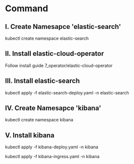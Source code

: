 # Command

## I. Create Namesapce 'elastic-search'

kubectl create namespace elastic-search

## II. Install elastic-cloud-operator 

Follow install guide 7_operator/elastic-cloud-operator 

## III. Install elastic-search

kubectl apply -f elastic-search-deploy.yaml -n elastic-search


## IV. Create Namesapce 'kibana'

kubectl create namespace kibana

## V. Install kibana

kubectl apply -f kibana-deploy.yaml -n kibana

kubectl apply -f kibana-ingress.yaml -n kibana
